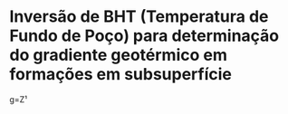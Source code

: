 # Inversão de BHT (Temperatura de Fundo de Poço) para determinação do gradiente geotérmico em formações em subsuperfície

g=Z¹
